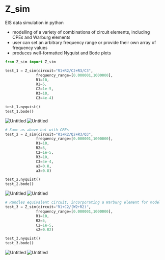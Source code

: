 # Z_sim
EIS data simulation in python
- modelling of a variety of combinations of circuit elements, including CPEs and Warburg elements
- user can set an arbitrary frequency range or provide their own array of frequency values
- produces well-formatted Nyquist and Bode plots

```python
from Z_sim import Z_sim

test_1 = Z_sim(circuit="R1+R2/C2+R3/C3", 
              frequency_range=[0.000001,1000000],
              R1=10, 
              R2=5, 
              C2=1e-5, 
              R3=10, 
              C3=4e-4)

test_1.nyquist()
test_1.bode()
```
![Untitled](https://github.com/user-attachments/assets/ca9c6a17-6132-46a2-a76f-07487e60c84c)
![Untitled](https://github.com/user-attachments/assets/36134031-4e9c-4549-b7fc-af4db2e7901a)


```python
# Same as above but with CPEs
test_2 = Z_sim(circuit="R1+R2/Q2+R3/Q3", 
              frequency_range=[0.000001,1000000],
              R1=10, 
              R2=5, 
              C2=1e-5, 
              R3=10, 
              C3=4e-4, 
              a2=0.8, 
              a3=0.8)

test_2.nyquist()
test_2.bode()
```
![Untitled](https://github.com/user-attachments/assets/4fc31449-36c9-4823-a53f-72b5abf44677)
![Untitled](https://github.com/user-attachments/assets/ee33e2e0-eec6-472d-8143-ffdd10e4f7df)


```python
# Randles equivalent circuit, incorporating a Warburg element for modeling diffusion
test_3 = Z_sim(circuit="R1+C2/(W2+R2)", 
              frequency_range=[0.000001,1000000],
              R1=10, 
              R2=5, 
              C2=1e-5, 
              s2=0.02)

test_3.nyquist()
test_3.bode()
```
![Untitled](https://github.com/user-attachments/assets/de4efb97-cffa-47f0-b24e-4455e0c5dd57)
![Untitled](https://github.com/user-attachments/assets/b760705a-214c-46cb-9055-bfae9d2e678d)

